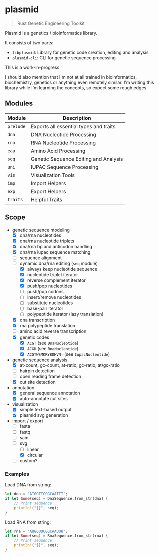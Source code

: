 # plasmid
> Rust Genetic Engineering Toolkit

Plasmid is a genetics / bioinformatics library.<br>

It consists of two parts:
- `libplasmid`: Library for genetic code creation, editing and analysis
- `plasmid-cli`: CLI for genetic sequence processing

This is a work-in-progress.

I should also mention that I'm not at all trained in bioinformatics, biochemistry, genetics or anything even remotely similar. I'm writing this library while I'm learning the concepts, so expect some rough edges.

## Modules

| Module   | Description |
| -------- | ----------- |
| `prelude`| Exports all essential types and traits |
| `dna`    | DNA Nucleotide Processing |
| `rna`    | RNA Nucleotide Processing |
| `eaa`    | Amino Acid Processing |
| `seq`    | Genetic Sequence Editing and Analysis |
| `uni`    | IUPAC Sequence Processing |
| `vis`    | Visualization Tools |
| `imp`    | Import Helpers |
| `exp`    | Export Helpers |
| `traits` | Helpful Traits |

## Scope

- genetic sequence modeling
  - [x] dna/rna nucleotides
  - [x] dna/rna nucleotide triplets
  - [x] dna/rna bp and anticodon handling
  - [x] dna/rna iupac sequence matching
  - [ ] sequence alignment
  - [ ] dynamic dna/rna editing (`seq` module)
    - [x] always keep nucleotide sequence
    - [x] nucleotide triplet iterator
    - [x] reverse complement iterator
    - [x] push/pop nucleotides
    - [ ] push/pop codons
    - [ ] insert/remove nucleotides
    - [ ] substitute nucleotides
    - [ ] base-pair iterator
    - [ ] polypeptide iterator (lazy translation)
  - [x] dna transcription
  - [x] rna polypeptide translation
  - [ ] amino acid reverse transcription
  - [x] genetic codes
    - [x] `ACGT` (see `DnaNucleotide`)
    - [x] `ACGU` (see `RnaNucleotide`)
    - [x] `ACGTWSMKRYBDHVN-` (see `IupacNucleotide`)
- genetic sequence analysis
  - [x] at-count, gc-count, at-ratio, gc-ratio, at/gc-ratio
  - [ ] hairpin detection
  - [ ] open reading frame detection
  - [x] cut site detection
- annotation
  - [x] general sequence annotation
  - [x] auto-annotate cut sites
- visualization
  - [x] simple text-based output
  - [x] plasmid svg generation
- import / export
  - [ ] fasta
  - [ ] fastq
  - [ ] sam
  - [ ] svg
    - [ ] linear
    - [x] circular
  - [ ] custom?

### Examples

Load DNA from string:
```rs
let dna = "ATGGTTCGGCAATTT";
if let Some(seq) = DnaSequence.from_str(dna) {
    // Print sequence
    println!("{}", seq);
}
```

Load RNA from string:
```rs
let rna = "AUGGUUCGGCAAUUU";
if let Some(seq) = RnaSequence.from_str(rna) {
    // Print sequence
    println!("{}", seq);
}
```